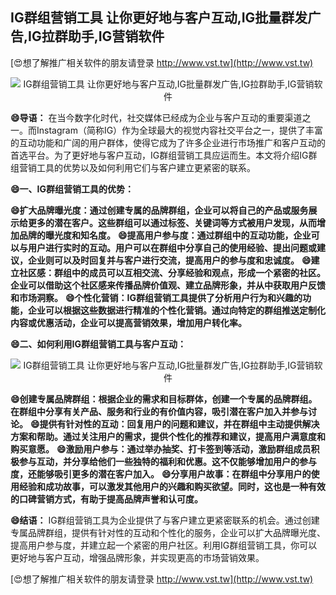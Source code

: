 ## **IG群组营销工具 让你更好地与客户互动,IG批量群发广告,IG拉群助手,IG营销软件**

[😍想了解推广相关软件的朋友请登录 http://www.vst.tw](http://www.vst.tw)

 <center><img src="https://vst.tw/MP4/tuiguang/png/8.png" alt="IG群组营销工具 让你更好地与客户互动,IG批量群发广告,IG拉群助手,IG营销软件"></center>

**😄导语：**
在当今数字化时代，社交媒体已经成为企业与客户互动的重要渠道之一。而Instagram（简称IG）作为全球最大的视觉内容社交平台之一，提供了丰富的互动功能和广阔的用户群体，使得它成为了许多企业进行市场推广和客户互动的首选平台。为了更好地与客户互动，IG群组营销工具应运而生。本文将介绍IG群组营销工具的优势以及如何利用它们与客户建立更紧密的联系。

**😄一、IG群组营销工具的优势：**

**😄扩大品牌曝光度：通过创建专属的品牌群组，企业可以将自己的产品或服务展示给更多的潜在客户。这些群组可以通过标签、关键词等方式被用户发现，从而增加品牌的曝光度和知名度。**
**😄提高用户参与度：通过群组中的互动功能，企业可以与用户进行实时的互动。用户可以在群组中分享自己的使用经验、提出问题或建议，企业则可以及时回复并与客户进行交流，提高用户的参与度和忠诚度。**
**😄建立社区感：群组中的成员可以互相交流、分享经验和观点，形成一个紧密的社区。企业可以借助这个社区感来传播品牌价值观、建立品牌形象，并从中获取用户反馈和市场洞察。**
**😄个性化营销：IG群组营销工具提供了分析用户行为和兴趣的功能，企业可以根据这些数据进行精准的个性化营销。通过向特定的群组推送定制化内容或优惠活动，企业可以提高营销效果，增加用户转化率。**

**😄二、如何利用IG群组营销工具与客户互动：**

 <center><img src="https://vst.tw/MP4/tuiguang/png/6.png" alt="IG群组营销工具 让你更好地与客户互动,IG批量群发广告,IG拉群助手,IG营销软件"></center>

**😄创建专属品牌群组：根据企业的需求和目标群体，创建一个专属的品牌群组。在群组中分享有关产品、服务和行业的有价值内容，吸引潜在客户加入并参与讨论。**
**😄提供有针对性的互动：回复用户的问题和建议，并在群组中主动提供解决方案和帮助。通过关注用户的需求，提供个性化的推荐和建议，提高用户满意度和购买意愿。**
**😄激励用户参与：通过举办抽奖、打卡签到等活动，激励群组成员积极参与互动，并分享给他们一些独特的福利和优惠。这不仅能够增加用户的参与度，还能够吸引更多的潜在客户加入。**
**😄分享用户故事：在群组中分享用户的使用经验和成功故事，可以激发其他用户的兴趣和购买欲望。同时，这也是一种有效的口碑营销方式，有助于提高品牌声誉和认可度。**

**😄结语：**
IG群组营销工具为企业提供了与客户建立更紧密联系的机会。通过创建专属品牌群组，提供有针对性的互动和个性化的服务，企业可以扩大品牌曝光度、提高用户参与度，并建立起一个紧密的用户社区。利用IG群组营销工具，你可以更好地与客户互动，增强品牌形象，并实现更高的市场营销效果。

[😍想了解推广相关软件的朋友请登录 http://www.vst.tw](http://www.vst.tw)



